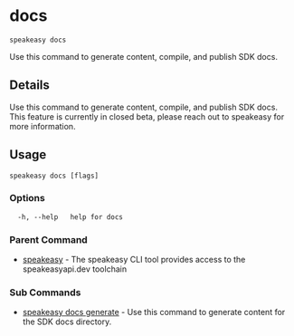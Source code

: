 # docs  
`speakeasy docs`  


Use this command to generate content, compile, and publish SDK docs.  

## Details

Use this command to generate content, compile, and publish SDK docs. This feature is currently in closed beta, please reach out to speakeasy for more information.

## Usage

```
speakeasy docs [flags]
```

### Options

```
  -h, --help   help for docs
```

### Parent Command

* [speakeasy](../README.md)	 - The speakeasy CLI tool provides access to the speakeasyapi.dev toolchain
### Sub Commands

* [speakeasy docs generate](generate.md)	 - Use this command to generate content for the SDK docs directory.
